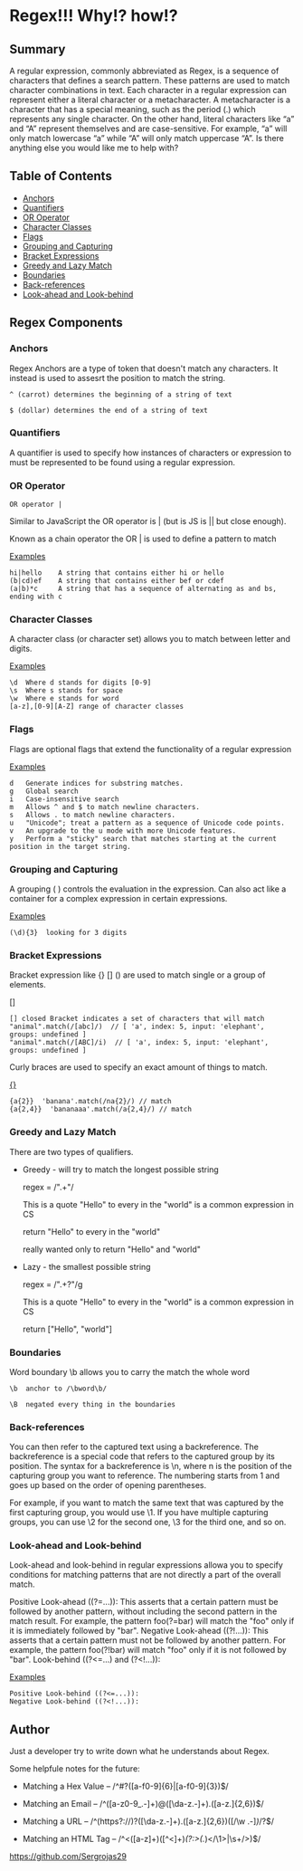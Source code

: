 # Regex!!! Why!? how!?



## Summary

A regular expression, commonly abbreviated as Regex, is a sequence of characters that defines a search pattern. These patterns are used to match character combinations in text. Each character in a regular expression can represent either a literal character or a metacharacter. A metacharacter is a character that has a special meaning, such as the period (.) which represents any single character. On the other hand, literal characters like “a” and “A” represent themselves and are case-sensitive. For example, “a” will only match lowercase “a” while “A” will only match uppercase “A”. Is there anything else you would like me to help with?



## Table of Contents

- [Anchors](#anchors)
- [Quantifiers](#quantifiers)
- [OR Operator](#or-operator)
- [Character Classes](#character-classes)
- [Flags](#flags)
- [Grouping and Capturing](#grouping-and-capturing)
- [Bracket Expressions](#bracket-expressions)
- [Greedy and Lazy Match](#greedy-and-lazy-match)
- [Boundaries](#boundaries)
- [Back-references](#back-references)
- [Look-ahead and Look-behind](#look-ahead-and-look-behind)

## Regex Components

### Anchors

Regex Anchors are a type of token that doesn't match any characters. It instead is used to assesrt the position to match the string. 

    ^ (carrot) determines the beginning of a string of text

    $ (dollar) determines the end of a string of text


### Quantifiers



A quantifier is used to specify how instances of characters or expression to must be represented to be found using a regular expression.



### OR Operator

    OR operator |

Similar to JavaScript the OR operator is | (but is JS is || but close enough).

Known as a chain operator the OR | is used to define a pattern to match

<ins> Examples </ins>

    hi|hello	A string that contains either hi or hello
    (b|cd)ef	A string that contains either bef or cdef
    (a|b)*c 	A string that has a sequence of alternating as and bs, ending with c

### Character Classes

A character class (or character set) allows you to match between letter and digits. 

<ins> Examples </ins>

    \d  Where d stands for digits [0-9]
    \s  Where s stands for space
    \w  Where e stands for word
    [a-z],[0-9][A-Z] range of character classes


### Flags

Flags are optional flags that extend the functionality of a regular expression

<ins> Examples </ins>

    d	Generate indices for substring matches.
    g	Global search
    i	Case-insensitive search
    m	Allows ^ and $ to match newline characters.	
    s	Allows . to match newline characters.	
    u	"Unicode"; treat a pattern as a sequence of Unicode code points.	
    v	An upgrade to the u mode with more Unicode features.	
    y	Perform a "sticky" search that matches starting at the current position in the target string.

### Grouping and Capturing


A grouping ( ) controls the evaluation in the expression. Can also act like a container for a complex expression in certain expressions. 

<ins> Examples </ins>

    (\d){3}  looking for 3 digits



### Bracket Expressions


Bracket expression like {} [] () are used to match single or a group of elements. 

<ins> [] </ins>

    [] closed Bracket indicates a set of characters that will match
    "animal".match(/[abc]/)  // [ 'a', index: 5, input: 'elephant', groups: undefined ]
    "animal".match(/[ABC]/i)  // [ 'a', index: 5, input: 'elephant', groups: undefined ]


Curly braces are used to specify an exact amount of things to match.

<ins> {} </ins>

    {a{2}}  'banana'.match(/na{2}/) // match
    {a{2,4}}  'bananaaa'.match(/a{2,4}/) // match


### Greedy and Lazy Match

There are two types of qualifiers. 

- Greedy - will try to match the longest possible string

    regex = /".+"/

    This is a quote "Hello" to every in the "world" is a common expression in CS

    return "Hello" to every in the "world"

    really wanted only to return "Hello" and "world"


   
- Lazy - the smallest possible string

    regex = /".+?"/g

    This is a quote "Hello" to every in the "world" is a common expression in CS

    return ["Hello", "world"]


### Boundaries

Word boundary \b allows you to carry the match the whole word

    \b  anchor to /\bword\b/

    \B  negated every thing in the boundaries 



### Back-references

You can then refer to the captured text using a backreference. The backreference is a special code that refers to the captured group by its position. The syntax for a backreference is \n, where n is the position of the capturing group you want to reference. The numbering starts from 1 and goes up based on the order of opening parentheses.

For example, if you want to match the same text that was captured by the first capturing group, you would use \1. If you have multiple capturing groups, you can use \2 for the second one, \3 for the third one, and so on.



### Look-ahead and Look-behind

Look-ahead and look-behind in regular expressions allowa you to specify conditions for matching patterns that are not directly a part of the overall match. 

Positive Look-ahead ((?=...)): This asserts that a certain pattern must be followed by another pattern, without including the second pattern in the match result. For example, the pattern foo(?=bar) will match the "foo" only if it is immediately followed by "bar".
Negative Look-ahead ((?!...)): This asserts that a certain pattern must not be followed by another pattern. For example, the pattern foo(?!bar) will match "foo" only if it is not followed by "bar".
Look-behind ((?<=...) and (?<!...)):


<ins> Examples </ins>

    Positive Look-behind ((?<=...)):
    Negative Look-behind ((?<!...)): 


## Author

Just a developer try to write down what he understands about Regex.

Some helpfule notes for the future:

- Matching a Hex Value – /^#?([a-f0-9]{6}|[a-f0-9]{3})$/

- Matching an Email – /^([a-z0-9_\.-]+)@([\da-z\.-]+)\.([a-z\.]{2,6})$/

- Matching a URL – /^(https?:\/\/)?([\da-z\.-]+)\.([a-z\.]{2,6})([\/\w \.-]*)*\/?$/

- Matching an HTML Tag – /^<([a-z]+)([^<]+)*(?:>(.*)<\/\1>|\s+\/>)$/

https://github.com/Sergrojas29
